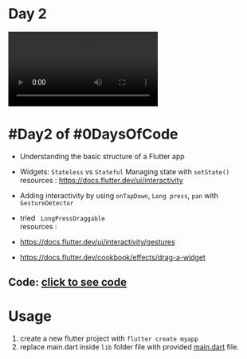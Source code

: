 
# Day 2
 

<video controls>
  <source src="./Image-AND-Video/video.mp4" type="video/mp4">
</video>

#  #Day2 of  #0DaysOfCode 

- Understanding the basic structure of a Flutter app
-  Widgets: `Stateless` vs `Stateful`
Managing state with `setState()` <br>
  resources : https://docs.flutter.dev/ui/interactivity

- Adding interactivity   by using `onTapDown`, `Long press`, `pan` with  `GestureDetector`
- tried ` LongPressDraggable`   <br>
 resources :
- https://docs.flutter.dev/ui/interactivity/gestures
- https://docs.flutter.dev/cookbook/effects/drag-a-widget




## Code: [click to see code](/day2/code/app/)

# Usage

1. create a new flutter project with `flutter create myapp`
2. replace main.dart inside `lib` folder  file with provided [main.dart](/day2/code/app/) file.





